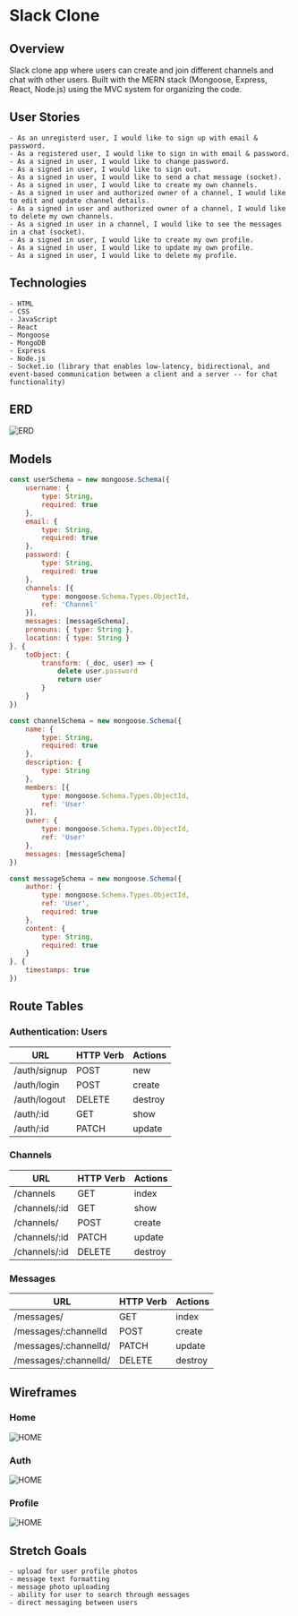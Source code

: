 # Slack Clone

## Overview

Slack clone app where users can create and join different channels and chat with other users. Built with the MERN stack (Mongoose, Express, React, Node.js) using the MVC system for organizing the code.

## User Stories
```
- As an unregisterd user, I would like to sign up with email & password.
- As a registered user, I would like to sign in with email & password.
- As a signed in user, I would like to change password.
- As a signed in user, I would like to sign out.
- As a signed in user, I would like to send a chat message (socket).
- As a signed in user, I would like to create my own channels.
- As a signed in user and authorized owner of a channel, I would like to edit and update channel details.
- As a signed in user and authorized owner of a channel, I would like to delete my own channels.
- As a signed in user in a channel, I would like to see the messages in a chat (socket).
- As a signed in user, I would like to create my own profile.
- As a signed in user, I would like to update my own profile.
- As a signed in user, I would like to delete my profile.
```

## Technologies
    - HTML
    - CSS
    - JavaScript
    - React
    - Mongoose
    - MongoDB
    - Express
    - Node.js
    - Socket.io (library that enables low-latency, bidirectional, and event-based communication between a client and a server -- for chat functionality)

## ERD
![ERD](images/ERD%20(1).png)

## Models
```js 
const userSchema = new mongoose.Schema({
    username: {
        type: String,
        required: true
    },
    email: {
        type: String,
        required: true
    },
    password: {
        type: String, 
        required: true
    }, 
    channels: [{
        type: mongoose.Schema.Types.ObjectId,
        ref: 'Channel'
    }],
    messages: [messageSchema],
    pronouns: { type: String },
    location: { type: String }
}, {
    toObject: {
        transform: (_doc, user) => {
            delete user.password
            return user
        }
    }
})

const channelSchema = new mongoose.Schema({
    name: {
        type: String,
        required: true
    },
    description: {
        type: String
    },
    members: [{
        type: mongoose.Schema.Types.ObjectId,
        ref: 'User'
    }],
    owner: {
        type: mongoose.Schema.Types.ObjectId,
        ref: 'User'
    },
    messages: [messageSchema]
})

const messageSchema = new mongoose.Schema({
    author: {
        type: mongoose.Schema.Types.ObjectId,
        ref: 'User',
        required: true
    },
    content: {
        type: String,
        required: true
    }
}, {
    timestamps: true
})
```

## Route Tables

### Authentication: Users

| **URL**              | **HTTP Verb** |**Actions**|
|----------------------|---------------|-----------|
| /auth/signup         | POST          | new       | 
| /auth/login          | POST          | create    | 
| /auth/logout         | DELETE        | destroy   |      
| /auth/:id            | GET           | show      |        
| /auth/:id            | PATCH         | update    |        

### Channels

| **URL**             | **HTTP Verb** |**Actions**|
|---------------------|---------------|-----------|
| /channels              | GET           | index
| /channels/:id          | GET           | show
| /channels/             | POST          | create
| /channels/:id          | PATCH         | update      
| /channels/:id          | DELETE        | destroy     

### Messages

| **URL**               | **HTTP Verb** |**Actions**|
|-----------------------|---------------|-----------|
| /messages/            | GET           | index
| /messages/:channelId  | POST          | create
| /messages/:channelId/ | PATCH         | update  
| /messages/:channelId/ | DELETE        | destroy  

## Wireframes

### Home

![HOME](images/Wireframe%20-%201.png)

### Auth

![HOME](images/Wireframe%20-%202.png)

### Profile

![HOME](images/Wireframe%20-%203.png)

## Stretch Goals
    - upload for user profile photos
    - message text formatting
    - message photo uploading
    - ability for user to search through messages
    - direct messaging between users